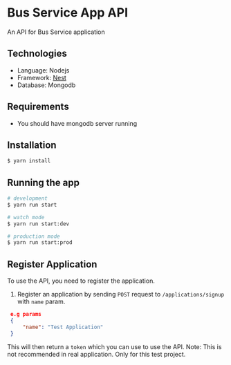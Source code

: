 # Bus Service App API
An API for Bus Service application

## Technologies
* Language: Nodejs
* Framework: [Nest](https://github.com/nestjs/nest)
* Database: Mongodb

## Requirements
* You should have mongodb server running

## Installation
```bash
$ yarn install
```

## Running the app
```bash
# development
$ yarn run start

# watch mode
$ yarn run start:dev

# production mode
$ yarn run start:prod
```

## Register Application
To use the API, you need to register the application.
1) Register an application by sending `POST` request to `/applications/signup` with `name` param.
```json
 e.g params
 {
     "name": "Test Application"
 }
```

This will then return a `token` which you can use to use the API.
Note: This is not recommended in real application. Only for this  test project.